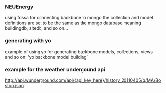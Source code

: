 ### NEUEnergy

using fossa for connecting backbone to mongo
the collection and model definitions are set to be the same as the mongo database meaning buildingdb, sitedb, and so on...

### generating with yo
example of using yo for generating backbone models, collections, views and so on: 'yo backbone:model building`


### example for the weather undergound api
http://api.wunderground.com/api/{api_key_here}/history_20110405/q/MA/Boston.json
